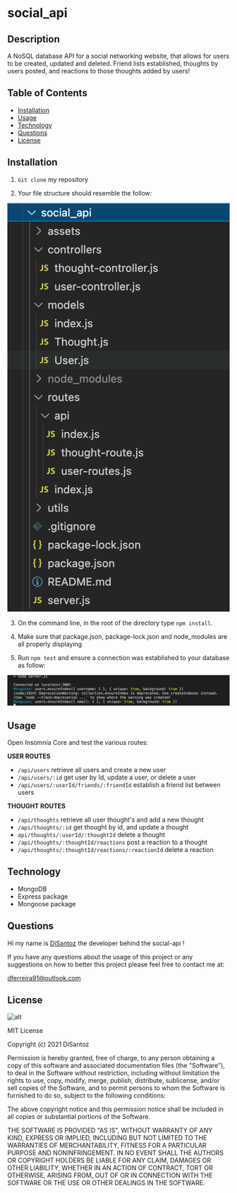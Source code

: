 # social_api

## Description

A NoSQL database API for a social networking website, that allows for users to be created, updated and deleted. Friend lists established, thoughts by users posted, and reactions to those thoughts added by users!

## Table of Contents

- [Installation](#installation)
- [Usage](#usage)
- [Technology](#technology)
- [Questions](#questions)
- [License](#license)

## Installation

1. `Git clone` my repository

2. Your file structure should resemble the follow:

![alt](./assets/images/file.png)

3. On the command line, in the root of the directory type `npm install`.

4. Make sure that package.json, package-lock.json and node_modules are all properly displaying

5. Run `npm test` and ensure a connection was established to your database as follow:

![alt](./assets/images/begin.png)

## Usage


Open Insomnia Core and test the various routes:

**USER ROUTES**

- `/api/users` retrieve all users and create a new user
- `/api/users/:id` get user by Id, update a user, or delete a user
- `/api/users/:userId/friends/:friendId` establish a friend list between users

**THOUGHT ROUTES**

- `/api/thoughts` retrieve all user thought's and add a new thought
- `/api/thoughts/:id` get thought by id, and update a thought
- `api/thoughts/:userId/:thoughtId` delete a thought
- `/api/thoughts/:thoughtId/reactions` post a reaction to a thought
- `/api/thoughts/:thoughtId/reactions/:reactionId` delete a reaction

## Technology

- MongoDB
- Express package
- Mongoose package

## Questions

Hi my name is [DiSantoz](https://github.com/DiSantoz) the developer behind the social-api !

If you have any questions about the usage of this project or any suggestions on how to better this project please feel free to contact me at:

dferreira91@outlook.com

## License

![alt](https://img.shields.io/npm/l/inquirer)

MIT License

Copyright (c) 2021 DiSantoz

Permission is hereby granted, free of charge, to any person obtaining a copy
of this software and associated documentation files (the "Software"), to deal
in the Software without restriction, including without limitation the rights
to use, copy, modify, merge, publish, distribute, sublicense, and/or sell
copies of the Software, and to permit persons to whom the Software is
furnished to do so, subject to the following conditions:

The above copyright notice and this permission notice shall be included in all
copies or substantial portions of the Software.

THE SOFTWARE IS PROVIDED "AS IS", WITHOUT WARRANTY OF ANY KIND, EXPRESS OR
IMPLIED, INCLUDING BUT NOT LIMITED TO THE WARRANTIES OF MERCHANTABILITY,
FITNESS FOR A PARTICULAR PURPOSE AND NONINFRINGEMENT. IN NO EVENT SHALL THE
AUTHORS OR COPYRIGHT HOLDERS BE LIABLE FOR ANY CLAIM, DAMAGES OR OTHER
LIABILITY, WHETHER IN AN ACTION OF CONTRACT, TORT OR OTHERWISE, ARISING FROM,
OUT OF OR IN CONNECTION WITH THE SOFTWARE OR THE USE OR OTHER DEALINGS IN THE
SOFTWARE.
